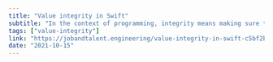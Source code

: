 ```yaml
---
title: "Value integrity in Swift"
subtitle: "In the context of programming, integrity means making sure that a piece of data follows the correct business rules. In this excellent post, Luis Recuenco analyzes different alternatives to ensuring value integrity in Swift. Luis first examines how Swift's type system can help ensure integrity, before looking at language features such as property wrappers."
tags: ["value-integrity"]
link: "https://jobandtalent.engineering/value-integrity-in-swift-c5bf2b3f8340"
date: "2021-10-15"
---
```

